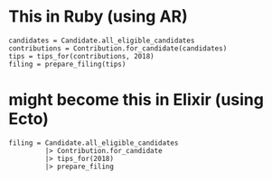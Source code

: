 # This in Ruby (using AR)
```
candidates = Candidate.all_eligible_candidates
contributions = Contribution.for_candidate(candidates)
tips = tips_for(contributions, 2018)
filing = prepare_filing(tips)
```

# might become this in Elixir (using Ecto)
```
filing = Candidate.all_eligible_candidates
         |> Contribution.for_candidate
         |> tips_for(2018)
         |> prepare_filing
```
